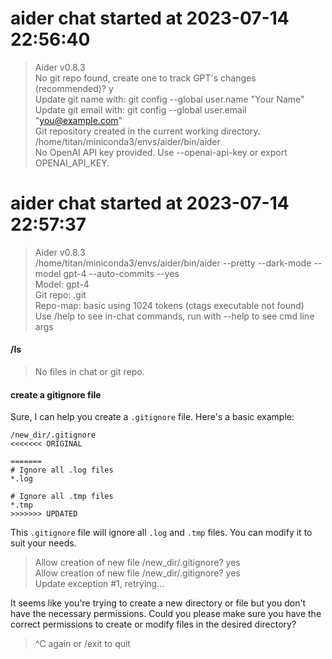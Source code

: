 
# aider chat started at 2023-07-14 22:56:40

> Aider v0.8.3  
> No git repo found, create one to track GPT's changes (recommended)? y  
> Update git name with: git config --global user.name "Your Name"  
> Update git email with: git config --global user.email "you@example.com"  
> Git repository created in the current working directory.  
> /home/titan/miniconda3/envs/aider/bin/aider  
> No OpenAI API key provided. Use --openai-api-key or export OPENAI_API_KEY.  

# aider chat started at 2023-07-14 22:57:37

> Aider v0.8.3  
> /home/titan/miniconda3/envs/aider/bin/aider --pretty --dark-mode --model gpt-4 --auto-commits --yes  
> Model: gpt-4  
> Git repo: .git  
> Repo-map: basic using 1024 tokens (ctags executable not found)  
> Use /help to see in-chat commands, run with --help to see cmd line args  

#### /ls  
> No files in chat or git repo.  

#### create a gitignore file  

Sure, I can help you create a `.gitignore` file. Here's a basic example:

```gitignore
/new_dir/.gitignore
<<<<<<< ORIGINAL

=======
# Ignore all .log files
*.log

# Ignore all .tmp files
*.tmp
>>>>>>> UPDATED
```

This `.gitignore` file will ignore all `.log` and `.tmp` files. You can modify it to suit your needs.

> Allow creation of new file /new_dir/.gitignore? yes  
> Allow creation of new file /new_dir/.gitignore? yes  
> Update exception #1, retrying...  

It seems like you're trying to create a new directory or file but you don't have the necessary permissions. Could you please make sure you have the correct permissions to create or modify files in the desired directory?

> ^C again or /exit to quit  
